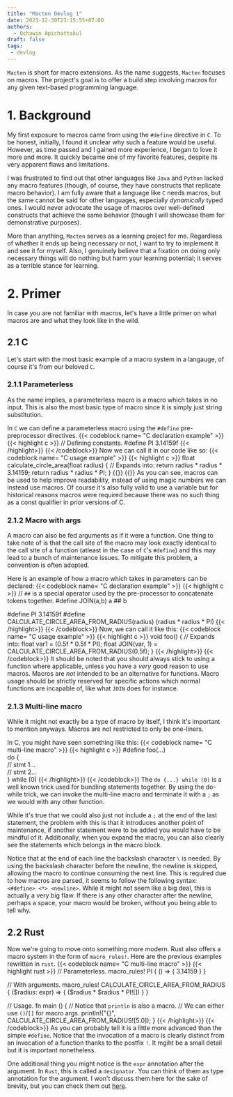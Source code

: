 ```yaml
---
title: "Macten Devlog 1"
date: 2023-12-30T23:15:55+07:00
authors:
  - Ochawin Apichattakul
draft: false
tags:
 - devlog
---
```


`Macten` is short for macro extensions. As the name suggests, `Macten` focuses on macros. The project's goal is to offer a build step involving macros for any given text-based programming language.

# 1. Background
My first exposure to macros came from using the `#define` directive in `C`. To be honest, initially, I found it unclear why such a feature would be useful. However, as time passed and I gained more experience, I began to love it more and more. It quickly became one of my favorite features, despite its very apparent flaws and limitations.

I was frustrated to find out that other languages like `Java` and `Python` lacked any macro features (though, of course, they have constructs that replicate macro behavior). I am fully aware that a language like `C` needs macros, but the same cannot be said for other languages, especially *dynamically* typed ones. I would never advocate the usage of macros over well-defined constructs that achieve the same behavior (though I will showcase them for demonstrative purposes).

More than anything, `Macten` serves as a learning project for me. Regardless of whether it ends up being necessary or not, I want to try to implement it and see it for myself. Also, I genuinely believe that a fixation on doing only necessary things will do nothing but harm your learning potential; it serves as a terrible stance for learning.

# 2. Primer
In case you are not familiar with macros, let's have a little primer on what macros are and what they look like in the wild.
## 2.1 C
Let's start with the most basic example of a macro system in a langauge, of course it's from our beloved `C`.
### 2.1.1 Parameterless
As the name implies, a parameterless macro is a macro which takes in no input. This is also the most basic type of macro since it is simply just string substitution.

In `C` we can define a parameterless macro using the `#define` pre-preprocessor directives.
{{< codeblock name= "C declaration example" >}}
{{< highlight c >}}
// Defining constants.
#define PI 3.14159f
{{< /highlight>}}
{{< /codeblock>}}
Now we can call it in our code like so:
{{< codeblock name= "C usage example" >}}
{{< highlight c >}}
float calculate_circle_area(float radius)
{
  // Expands into: return radius * radius * 3.14159;
  return radius * radius * PI;
}
{{</highlight>}}
{{</codeblock>}}
As you can see, macros can be used to help improve readability, instead of using magic numbers we can instead use macros. Of course it's also fully valid to use a variable but for historical reasons macros were required because there was no such thing as a const qualifier in prior versions of C.

### 2.1.2 Macro with args
A macro can also be fed arguments as if it were a function. One thing to take note of is that the call site of the macro may look exactly identical to the call site of a function (atleast in the case of `C`'s `#define`) and this may lead to a bunch of maintenance issues. To mitigate this problem, a convention is often adopted.

Here is an example of how a macro which takes in parameters can be declared:
{{< codeblock name= "C declaration example" >}}
{{< highlight c >}}
// `##` is a special operator used by the pre-processor to concatenate tokens together.
#define JOIN(a,b) a ## b

#define PI 3.14159f
#define CALCULATE_CIRCLE_AREA_FROM_RADIUS(radius) (radius * radius * PI)
{{< /highlight>}}
{{< /codeblock>}}
Now, we can call it like this:
{{< codeblock name= "C usage example" >}}
{{< highlight c >}}
void foo()
{
  // Expands into: float var1 = (0.5f * 0.5f * PI);
  float JOIN(var, 1) = CALCULATE_CIRCLE_AREA_FROM_RADIUS(0.5f);
}
{{< /highlight>}}
{{< /codeblock>}}
It should be noted that you should always stick to using a function where applicable, unless you have a *very* good reason to use macros. Macros are *not* intended to be an alternative for functions. Macro usage should be strictly reserved for specific actions which normal functions are incapable of, like what `JOIN` does for instance.

### 2.1.3 Multi-line macro

While it might not exactly be a type of macro by itself, I think it's important to mention anyways. Macros are not restricted to only be one-liners. 

In C, you might have seen something like this:
{{< codeblock name= "C multi-line macro" >}}
{{< highlight c >}}
#define foo(...)    \
  do {              \
    // stmt 1...    \
    // stmt 2...    \
  } while (0)
{{< /highlight>}}
{{< /codeblock>}}
The `do {...} while (0)` is a well known trick used for bundling statements together. By using the do-while trick, we can invoke the multi-line macro and terminate it with a `;` as we would with any other function. 

While it's true that we could also just not include a `;` at the end of the last statement, the problem with this is that it introduces another point of maintenance, if another statement were to be added you would have to be mindful of it. Additionally, when you expand the macro, you can also clearly see the statements which belongs in the macro block.

Notice that at the end of each line the backslash character `\` is needed. By using the backslash character before the newline, the newline is skipped, allowing the macro to continue consuming the next line. This is required due to how macros are parsed, it seems to follow the following syntax: `<#define> <*> <newline>`. While it might not seem like a big deal, this is actually a very big flaw. If there is any other character after the newline, perhaps a space, your macro would be broken, without you being able to tell why.

## 2.2 Rust
Now we're going to move onto something more modern. Rust also offers a macro system in the form of `macro_rules!`. Here are the previous examples rewritten in `rust`.
{{< codeblock name= "C multi-line macro" >}}
{{< highlight rust >}}
// Parameterless.
macro_rules! PI {
    () => {
        3.14159
    }
}

// With arguments.
macro_rules! CALCULATE_CIRCLE_AREA_FROM_RADIUS {
  ($radius: expr) => {
    ($radius * $radius * PI![])
  }
}

// Usage.
fn main () {
  // Notice that `println` is also a macro.
  // We can either use `()`/`[]` for macro args.
  println!("{}", CALCULATE_CIRCLE_AREA_FROM_RADIUS![5.0]);
}
{{< /highlight>}}
{{< /codeblock>}}
As you can probably tell it is a little more advanced than the simple `#define`. Notice that the invocation of a macro is clearly distinct from an invocation of a function thanks to the postfix `!`. It mgiht be a small detail but it is important nonetheless.

One additional thing you might notice is the `expr` annotation after the argument. In `Rust`, this is called a `designator`. You can think of them as type annotation for the argument. I won't discuss them here for the sake of brevity, but you can check them out [here](https://doc.rust-lang.org/rust-by-example/macros/designators.html#:~:text=expr%20is%20used%20for%20expressions,is%20used%20for%20literal%20constants).






